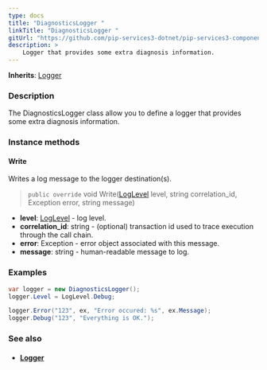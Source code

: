 ```yaml
---
type: docs
title: "DiagnosticsLogger "
linkTitle: "DiagnosticsLogger "
gitUrl: "https://github.com/pip-services3-dotnet/pip-services3-components-dotnet"
description: >
    Logger that provides some extra diagnosis information.
---
```


**Inherits**: [Logger](../logger)

### Description

The DiagnosticsLogger class allow you to define a logger that provides some extra diagnosis information.


### Instance methods

#### Write
Writes a log message to the logger destination(s).

> `public override` void Write([LogLevel](../log_level) level, string correlation_id, Exception error, string message)

- **level**: [LogLevel](../log_level) - log level.
- **correlation_id**: string - (optional) transaction id used to trace execution through the call chain.
- **error**: Exception - error object associated with this message.
- **message**: string - human-readable message to log.

### Examples

```cs
var logger = new DiagnosticsLogger();
logger.Level = LogLevel.Debug;

logger.Error("123", ex, "Error occured: %s", ex.Message);
logger.Debug("123", "Everything is OK.");
```

### See also
- #### [Logger](../logger)

